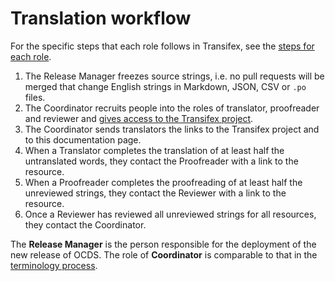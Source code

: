 # Translation workflow

For the specific steps that each role follows in Transifex, see the [steps for each role](../using_transifex#steps-for-each-role).

1. The Release Manager freezes source strings, i.e. no pull requests will be merged that change English strings in Markdown, JSON, CSV or  `.po` files.
1. The Coordinator recruits people into the roles of translator, proofreader and reviewer and [gives access to the Transifex project](../using_transifex#controlling-access-permissions).
1. The Coordinator sends translators the links to the Transifex project and to this documentation page.
1. When a Translator completes the translation of at least half the untranslated words, they contact the Proofreader with a link to the resource.
1. When a Proofreader completes the proofreading of at least half the unreviewed strings, they contact the Reviewer with a link to the resource.
1. Once a Reviewer has reviewed all unreviewed strings for all resources, they contact the Coordinator.

The **Release Manager** is the person responsible for the deployment of the new release of OCDS. The role of **Coordinator** is comparable to that in the [terminology process](../terminology#coordinator).
